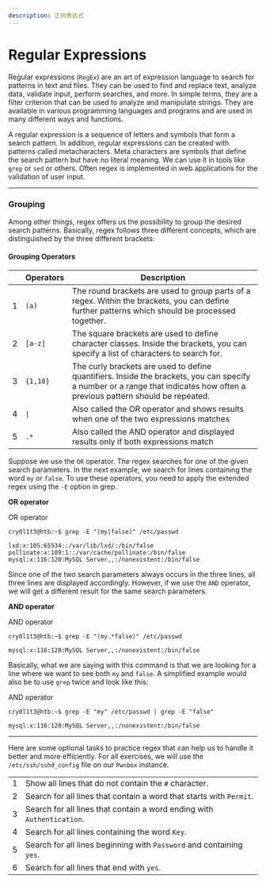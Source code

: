 ```yaml
---
description: 正则表达式
---
```


# Regular Expressions

Regular expressions (`RegEx`) are an art of expression language to search for patterns in text and files. They can be used to find and replace text, analyze data, validate input, perform searches, and more. In simple terms, they are a filter criterion that can be used to analyze and manipulate strings. They are available in various programming languages and programs and are used in many different ways and functions.

A regular expression is a sequence of letters and symbols that form a search pattern. In addition, regular expressions can be created with patterns called metacharacters. Meta characters are symbols that define the search pattern but have no literal meaning. We can use it in tools like `grep` or `sed` or others. Often regex is implemented in web applications for the validation of user input.

***

### Grouping

Among other things, regex offers us the possibility to group the desired search patterns. Basically, regex follows three different concepts, which are distinguished by the three different brackets:

#### Grouping Operators

|   | **Operators** | **Description**                                                                                                                                                             |
| - | ------------- | --------------------------------------------------------------------------------------------------------------------------------------------------------------------------- |
| 1 | `(a)`         | The round brackets are used to group parts of a regex. Within the brackets, you can define further patterns which should be processed together.                             |
| 2 | `[a-z]`       | The square brackets are used to define character classes. Inside the brackets, you can specify a list of characters to search for.                                          |
| 3 | `{1,10}`      | The curly brackets are used to define quantifiers. Inside the brackets, you can specify a number or a range that indicates how often a previous pattern should be repeated. |
| 4 | `\|`          | Also called the OR operator and shows results when one of the two expressions matches                                                                                       |
| 5 | `.*`          | Also called the AND operator and displayed results only if both expressions match                                                                                           |

Suppose we use the `OR` operator. The regex searches for one of the given search parameters. In the next example, we search for lines containing the word `my` or `false`. To use these operators, you need to apply the extended regex using the `-E` option in grep.

**OR operator**

&#x20; OR operator

```shell-session
cry0l1t3@htb:~$ grep -E "(my|false)" /etc/passwd

lxd:x:105:65534::/var/lib/lxd/:/bin/false
pollinate:x:109:1::/var/cache/pollinate:/bin/false
mysql:x:116:120:MySQL Server,,:/nonexistent:/bin/false
```

Since one of the two search parameters always occurs in the three lines, all three lines are displayed accordingly. However, if we use the `AND` operator, we will get a different result for the same search parameters.

**AND operator**

&#x20; AND operator

```shell-session
cry0l1t3@htb:~$ grep -E "(my.*false)" /etc/passwd

mysql:x:116:120:MySQL Server,,:/nonexistent:/bin/false
```

Basically, what we are saying with this command is that we are looking for a line where we want to see both `my` and `false`. A simplified example would also be to use `grep` twice and look like this:

&#x20; AND operator

```shell-session
cry0l1t3@htb:~$ grep -E "my" /etc/passwd | grep -E "false"

mysql:x:116:120:MySQL Server,,:/nonexistent:/bin/false
```

***

Here are some optional tasks to practice regex that can help us to handle it better and more efficiently. For all exercises, we will use the `/etc/ssh/sshd_config` file on our `Pwnbox` instance.

|   |                                                                        |
| - | ---------------------------------------------------------------------- |
| 1 | Show all lines that do not contain the `#` character.                  |
| 2 | Search for all lines that contain a word that starts with `Permit`.    |
| 3 | Search for all lines that contain a word ending with `Authentication`. |
| 4 | Search for all lines containing the word `Key`.                        |
| 5 | Search for all lines beginning with `Password` and containing `yes`.   |
| 6 | Search for all lines that end with `yes`.                              |
